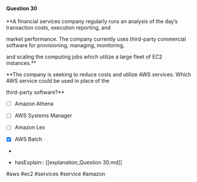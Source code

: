 #### Question  30


**A financial services company regularly runs an analysis of the day’s transaction costs, execution reporting, and

market performance. The company currently uses third-party commercial software for provisioning, managing, monitoring,

and scaling the computing jobs which utilize a large fleet of EC2 instances.**


**The company is seeking to reduce costs and utilize AWS services. Which AWS service could be used in place of the

third-party software?**


- [ ] Amazon Athena


- [ ] AWS Systems Manager


- [ ] Amazon Lex


- [x] AWS Batch


*

- hasExplain:: [[explanation_Question  30.md]]

#aws #ec2 #services #service #amazon 